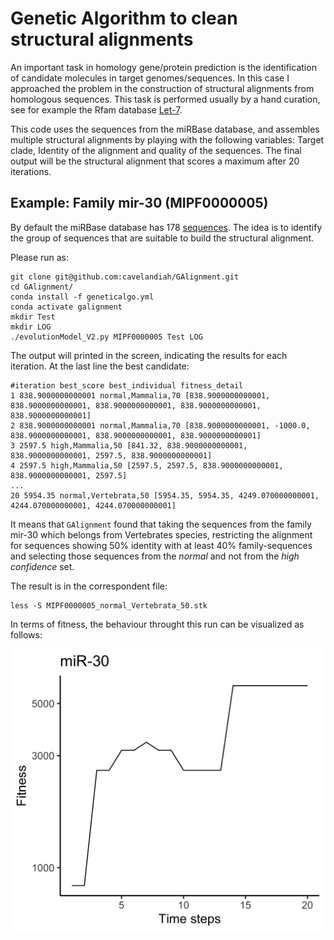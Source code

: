 # Genetic Algorithm to clean structural alignments
An important task in homology gene/protein prediction is the identification of candidate molecules in target genomes/sequences. In this case I approached the problem in the construction of structural alignments from homologous sequences. This task is performed usually by a hand curation, see for example the Rfam database [Let-7](https://rfam.xfam.org/family/RF00027/alignment?acc=RF00027&format=stockholm&download=0). 

This code uses the sequences from the miRBase database, and assembles multiple structural alignments by playing with the following variables:
Target clade, Identity of the alignment and quality of the sequences. The final output will be the structural alignment that scores a maximum after 20 iterations. 

## Example: Family mir-30 (MIPF0000005)

By default the miRBase database has 178 [sequences](https://www.mirbase.org/summary.shtml?fam=MIPF0000005). The idea is to identify the group of sequences that are suitable to build the structural alignment.

Please run as:

    git clone git@github.com:cavelandiah/GAlignment.git
    cd GAlignment/
    conda install -f geneticalgo.yml
    conda activate galignment
    mkdir Test
    mkdir LOG
    ./evolutionModel_V2.py MIPF0000005 Test LOG
    
The output will printed in the screen, indicating the results for each iteration. At the last line the best candidate:

    #iteration best_score best_individual fitness_detail
    1 838.9000000000001 normal,Mammalia,70 [838.9000000000001, 838.9000000000001, 838.9000000000001, 838.9000000000001, 838.9000000000001]
    2 838.9000000000001 normal,Mammalia,70 [838.9000000000001, -1000.0, 838.9000000000001, 838.9000000000001, 838.9000000000001]
    3 2597.5 high,Mammalia,50 [841.32, 838.9000000000001, 838.9000000000001, 2597.5, 838.9000000000001]
    4 2597.5 high,Mammalia,50 [2597.5, 2597.5, 838.9000000000001, 838.9000000000001, 2597.5]
    ...
    20 5954.35 normal,Vertebrata,50 [5954.35, 5954.35, 4249.070000000001, 4244.070000000001, 4244.070000000001]

It means that ``GAlignment`` found that taking the sequences from the family mir-30 which belongs from Vertebrates species, restricting the alignment for sequences showing 50% identity with at least 40% family-sequences and selecting those sequences from the _normal_ and not from the _high confidence_ set.

The result is in the correspondent file:
    
    less -S MIPF0000005_normal_Vertebrata_50.stk

In terms of fitness, the behaviour throught this run can be visualized as follows:

![MIPF0000005](https://github.com/cavelandiah/GAlignment/blob/main/MIPF0000005.png)
